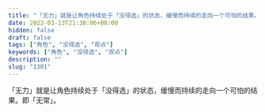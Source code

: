 ```yaml
---
title: "「无力」就是让角色持续处于「没得选」的状态，缓慢而持续的走向一个可怕的结果。"
date: 2022-03-13T21:38:06+08:00
hidden: false
draft: false
tags: ["角色", "没得选", "观点"]
keywords: ["角色", "没得选", "观点"]
description: ""
slug: "1301"
---
```


「无力」就是让角色持续处于「没得选」的状态，缓慢而持续的走向一个可怕的结果。即「无常」。
